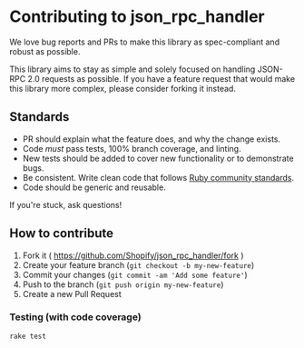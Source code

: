 # Contributing to json_rpc_handler

We love bug reports and PRs to make this library as spec-compliant and robust as possible.

This library aims to stay as simple and solely focused on handling JSON-RPC 2.0 requests as possible. If you have a feature request that would make this library more complex, please consider forking it instead.

## Standards

- PR should explain what the feature does, and why the change exists.
- Code _must_ pass tests, 100% branch coverage, and linting.
- New tests should be added to cover new functionality or to demonstrate bugs.
- Be consistent. Write clean code that follows [Ruby community standards](https://github.com/bbatsov/ruby-style-guide).
- Code should be generic and reusable.

If you're stuck, ask questions!

## How to contribute

1. Fork it ( https://github.com/Shopify/json_rpc_handler/fork )
2. Create your feature branch (`git checkout -b my-new-feature`)
3. Commit your changes (`git commit -am 'Add some feature'`)
4. Push to the branch (`git push origin my-new-feature`)
5. Create a new Pull Request

### Testing (with code coverage)

```sh
rake test
```
